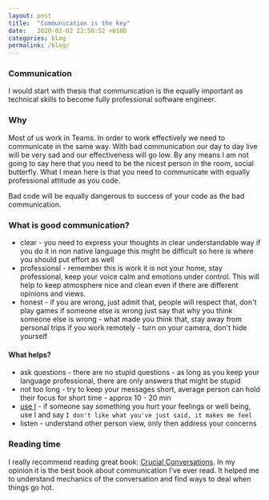 ```yaml
---
layout: post
title:  "Communication is the key"
date:   2020-02-02 22:50:52 +0100
categories: blog
permalink: /blog/
---
```

### Communication
I would start with thesis that communication is the equally important as technical skills to become
fully professional software engineer.

### Why
Most of us work in Teams. In order to work effectively we need to communicate in the same way.
With bad communication our day to day live will be very sad and our effectiveness will go low.
By any means I am not going to say here that you need to be the nicest person in the room, social butterfly.
What I mean here is that you need to communicate with equally professional attitude as you code. 

Bad code will be equally dangerous to success of your code as the bad communication.

### What is good communication?
* clear - you need to express your thoughts in clear understandable way
if you do it in non native language this might be difficult so here is where you should put effort as well
* professional - remember this is work it is not your home, stay professional, keep your voice calm and emotions under control.
This will help to keep atmosphere nice and clean even if there are different opinions and views.
* honest - if you are wrong, just admit that, people will respect that, don't play games
if someone else is wrong just say that why you think someone else is wrong - what made you think that, stay away from personal trips
if you work remotely - turn on your camera, don't hide yourself

#### What helps?
* ask questions - there are no stupid questions - as long as you keep your language professional, there are only answers that might be stupid
* not too long - try to keep your messages short, average person can hold their focus for short time - approx 10 - 20 min
* [use I](https://www.goodtherapy.org/blog/psychpedia/i-message) -
if someone say something you hurt your feelings or well being, use I and say `I don't like what you've just said, it makes me feel`
* listen - understand other person view, only then address your concerns

### Reading time
I really recommend reading great book: [Crucial Conversations](https://www.goodreads.com/book/show/15014.Crucial_Conversations).
In my opinion it is the best book about communication I've ever read.
It helped me to understand mechanics of the conversation
and find ways to deal when things go hot. 